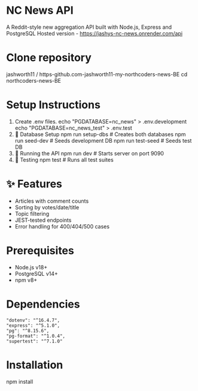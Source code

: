 # NC News API

A Reddit-style new aggregation API built with Node.js, Express and PostgreSQL
Hosted version - https://jashys-nc-news.onrender.com/api

# Clone repository

jashworth11 / https-github.com-jashworth11-my-northcoders-news-BE
cd northcoders-news-BE

# Setup Instructions

1. Create .env files.
   echo "PGDATABASE=nc_news" > .env.development
   echo "PGDATABASE=nc_news_test" > .env.test
2. 🔧 Database Setup
   npm run setup-dbs # Creates both databases
   npm run seed-dev # Seeds development DB
   npm run test-seed # Seeds test DB
3. 🏃 Running the API
   npm run dev # Starts server on port 9090
4. 🧪 Testing
   npm test # Runs all test suites

# ✨ Features

- Articles with comment counts
- Sorting by votes/date/title
- Topic filtering
- JEST-tested endpoints
- Error handling for 400/404/500 cases

# Prerequisites

- Node.js v18+
- PostgreSQL v14+
- npm v8+

# Dependencies

    "dotenv": "^16.4.7",
    "express": "^5.1.0",
    "pg": "^8.15.6",
    "pg-format": "^1.0.4",
    "supertest": "^7.1.0"

# Installation

npm install
